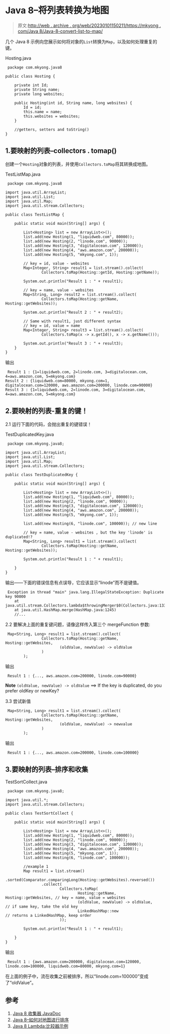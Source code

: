 # Java 8–将列表转换为地图

> 原文:[http://web . archive . org/web/20230101150211/https://mkyong . com/Java 8/Java-8-convert-list-to-map/](http://web.archive.org/web/20230101150211/https://mkyong.com/java8/java-8-convert-list-to-map/)

几个 Java 8 示例向您展示如何将对象的`List`转换为`Map`，以及如何处理重复的键。

Hosting.java

```
 package com.mkyong.java8

public class Hosting {

    private int Id;
    private String name;
    private long websites;

    public Hosting(int id, String name, long websites) {
        Id = id;
        this.name = name;
        this.websites = websites;
    }

    //getters, setters and toString()
} 
```

## 1.要映射的列表–collectors . tomap()

创建一个`Hosting`对象的列表，并使用`Collectors.toMap`将其转换成地图。

TestListMap.java

```
 package com.mkyong.java8

import java.util.ArrayList;
import java.util.List;
import java.util.Map;
import java.util.stream.Collectors;

public class TestListMap {

    public static void main(String[] args) {

        List<Hosting> list = new ArrayList<>();
        list.add(new Hosting(1, "liquidweb.com", 80000));
        list.add(new Hosting(2, "linode.com", 90000));
        list.add(new Hosting(3, "digitalocean.com", 120000));
        list.add(new Hosting(4, "aws.amazon.com", 200000));
        list.add(new Hosting(5, "mkyong.com", 1));

        // key = id, value - websites
        Map<Integer, String> result1 = list.stream().collect(
                Collectors.toMap(Hosting::getId, Hosting::getName));

        System.out.println("Result 1 : " + result1);

        // key = name, value - websites
        Map<String, Long> result2 = list.stream().collect(
                Collectors.toMap(Hosting::getName, Hosting::getWebsites));

        System.out.println("Result 2 : " + result2);

        // Same with result1, just different syntax
        // key = id, value = name
        Map<Integer, String> result3 = list.stream().collect(
                Collectors.toMap(x -> x.getId(), x -> x.getName()));

        System.out.println("Result 3 : " + result3);
    }
} 
```

输出

```
 Result 1 : {1=liquidweb.com, 2=linode.com, 3=digitalocean.com, 4=aws.amazon.com, 5=mkyong.com}
Result 2 : {liquidweb.com=80000, mkyong.com=1, digitalocean.com=120000, aws.amazon.com=200000, linode.com=90000}
Result 3 : {1=liquidweb.com, 2=linode.com, 3=digitalocean.com, 4=aws.amazon.com, 5=mkyong.com} 
```

## 2.要映射的列表-重复的键！

2.1 运行下面的代码，会抛出重复的键错误！

TestDuplicatedKey.java

```
 package com.mkyong.java8;

import java.util.ArrayList;
import java.util.List;
import java.util.Map;
import java.util.stream.Collectors;

public class TestDuplicatedKey {

    public static void main(String[] args) {

        List<Hosting> list = new ArrayList<>();
        list.add(new Hosting(1, "liquidweb.com", 80000));
        list.add(new Hosting(2, "linode.com", 90000));
        list.add(new Hosting(3, "digitalocean.com", 120000));
        list.add(new Hosting(4, "aws.amazon.com", 200000));
        list.add(new Hosting(5, "mkyong.com", 1));

        list.add(new Hosting(6, "linode.com", 100000)); // new line

        // key = name, value - websites , but the key 'linode' is duplicated!?
        Map<String, Long> result1 = list.stream().collect(
                Collectors.toMap(Hosting::getName, Hosting::getWebsites));

        System.out.println("Result 1 : " + result1);

    }
} 
```

输出——下面的错误信息有点误导，它应该显示“linode”而不是键值。

```
 Exception in thread "main" java.lang.IllegalStateException: Duplicate key 90000
	at java.util.stream.Collectors.lambda$throwingMerger$0(Collectors.java:133)
	at java.util.HashMap.merge(HashMap.java:1245)
	//... 
```

2.2 要解决上面的重复键问题，请像这样传入第三个 mergeFunction 参数:

```
 Map<String, Long> result1 = list.stream().collect(
                Collectors.toMap(Hosting::getName, Hosting::getWebsites,
                        (oldValue, newValue) -> oldValue
                )
        ); 
```

输出

```
 Result 1 : {..., aws.amazon.com=200000, linode.com=90000} 
```

**Note**
`(oldValue, newValue) -> oldValue` ==> If the key is duplicated, do you prefer oldKey or newKey?

3.3 尝试新值

```
 Map<String, Long> result1 = list.stream().collect(
                Collectors.toMap(Hosting::getName, Hosting::getWebsites,
                        (oldValue, newValue) -> newvalue
                )
        ); 
```

输出

```
 Result 1 : {..., aws.amazon.com=200000, linode.com=100000} 
```

## 3.要映射的列表–排序和收集

TestSortCollect.java

```
 package com.mkyong.java8;

import java.util.*;
import java.util.stream.Collectors;

public class TestSortCollect {

    public static void main(String[] args) {

        List<Hosting> list = new ArrayList<>();
        list.add(new Hosting(1, "liquidweb.com", 80000));
        list.add(new Hosting(2, "linode.com", 90000));
        list.add(new Hosting(3, "digitalocean.com", 120000));
        list.add(new Hosting(4, "aws.amazon.com", 200000));
        list.add(new Hosting(5, "mkyong.com", 1));
        list.add(new Hosting(6, "linode.com", 100000));

        //example 1
        Map result1 = list.stream()
                .sorted(Comparator.comparingLong(Hosting::getWebsites).reversed())
                .collect(
                        Collectors.toMap(
                                Hosting::getName, Hosting::getWebsites, // key = name, value = websites
                                (oldValue, newValue) -> oldValue,       // if same key, take the old key
                                LinkedHashMap::new                      // returns a LinkedHashMap, keep order
                        ));

        System.out.println("Result 1 : " + result1);

    }
} 
```

输出

```
 Result 1 : {aws.amazon.com=200000, digitalocean.com=120000, linode.com=100000, liquidweb.com=80000, mkyong.com=1} 
```

在上面的例子中，流在收集之前被排序，所以“linode.com=100000”变成了“oldValue”。

## 参考

1.  [Java 8 收集器 JavaDoc](http://web.archive.org/web/20220627140650/https://docs.oracle.com/javase/8/docs/api/java/util/stream/Collectors.html)
2.  [Java 8–如何对地图进行排序](http://web.archive.org/web/20220627140650/http://www.mkyong.com/java8/java-8-how-to-sort-a-map/)
3.  [Java 8 Lambda:比较器示例](http://web.archive.org/web/20220627140650/https://www.mkyong.com/java8/java-8-lambda-comparator-example/)

<input type="hidden" id="mkyong-current-postId" value="13959">